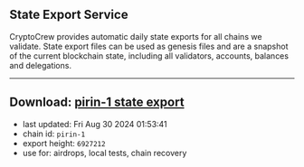 ## State Export Service
CryptoCrew provides automatic daily state exports for all chains we validate. State export files can be used as genesis files and are a snapshot of the current blockchain state, including all validators, accounts, balances and delegations.

---
**Download: [pirin-1 state export](https://dl-eu2.ccvalidators.com/SERVICE/nolus/pirin-1_export_6927212.json)**
---

- last updated: Fri Aug 30 2024 01:53:41
- chain id: `pirin-1`
- export height: `6927212`
- use for: airdrops, local tests, chain recovery
